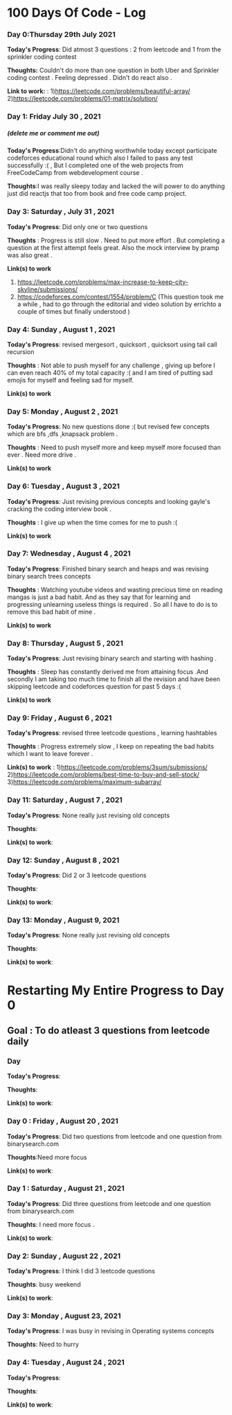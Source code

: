 # 100 Days Of Code - Log

### Day 0:Thursday 29th July 2021 

**Today's Progress**: Did atmost 3 questions  : 2 from leetcode and 1 from the sprinkler coding contest 

**Thoughts:** Couldn't do more  than one question in both Uber and Sprinkler  coding contest . Feeling depressed . Didn't do react also . 

**Link to work:** : 
 1)https://leetcode.com/problems/beautiful-array/
 2)https://leetcode.com/problems/01-matrix/solution/


### Day 1: Friday July 30 , 2021
##### (delete me or comment me out)

**Today's Progress**:Didn't do anything worthwhile today except participate codeforces educational round which also I failed to pass any test successfully :( , But I  completed one of the web projects from FreeCodeCamp from webdevelopment course . 

**Thoughts**:I was really sleepy today and lacked the will power to do anything just did reactjs that too from book and free code camp project.  
 

### Day 3: Saturday ,  July 31 , 2021

**Today's Progress**: Did only one or two questions 

**Thoughts** : Progress is still slow  . Need to put more effort . But completing a question at the first attempt feels great. Also the mock interview by pramp was also great . 

**Link(s) to work**
1. https://leetcode.com/problems/max-increase-to-keep-city-skyline/submissions/
2. https://codeforces.com/contest/1554/problem/C (This question took me a while , had to go through the editorial and video solution by errichto a couple of times but finally understood )

### Day 4: Sunday , August 1 , 2021 

**Today's Progress**: revised mergesort , quicksort , quicksort using tail call recursion 

**Thoughts** : Not able to push myself for any challenge , giving up before I can even reach 40% of my total capacity :( and I am tired of putting sad emojis  for myself and feeling sad for myself. 

**Link(s) to work**

### Day 5: Monday , August 2 , 2021 

**Today's Progress**: No  new questions done :( but revised few concepts  which are bfs ,dfs ,knapsack problem  .

**Thoughts** : Need to push myself more and keep myself more focused than ever . Need more drive .

**Link(s) to work**


### Day 6: Tuesday , August 3 , 2021 

**Today's Progress**: Just revising previous concepts and looking gayle's cracking the coding interview  book . 

**Thoughts** : I give up when the time comes for me to push :(

**Link(s) to work**

### Day 7: Wednesday , August 4 , 2021 

**Today's Progress**: Finished binary search and heaps and was revising binary search trees concepts 

**Thoughts** : Watching youtube videos and wasting precious time on reading mangas is just a bad habit. And as they say that for learning and progressing unlearning useless things is required . So all I have to do is to remove this bad habit of mine .

**Link(s) to work**


### Day 8: Thursday , August 5 , 2021 

**Today's Progress**: Just revising binary search and starting with hashing  . 

**Thoughts** : Sleep has constantly derived me from attaining focus .And secondly I am taking too much time to finish all the revision and have been skipping leetcode and codeforces question  for past 5 days :(

**Link(s) to work**

### Day 9: Friday , August 6 , 2021 

**Today's Progress**: revised three leetcode questions , learning hashtables 

**Thoughts** : Progress extremely slow , I keep on repeating the bad habits which I want to leave forever .

**Link(s) to work** : 
1)https://leetcode.com/problems/3sum/submissions/
2)https://leetcode.com/problems/best-time-to-buy-and-sell-stock/
3)https://leetcode.com/problems/maximum-subarray/


### Day 11: Saturday , August 7 , 2021 

**Today's Progress**: None really just revising old concepts 

**Thoughts**:

**Link(s) to work**:


### Day 12: Sunday , August 8 , 2021 

**Today's Progress**: Did 2 or 3 leetcode questions 

**Thoughts**:

**Link(s) to work**:

### Day 13: Monday , August  9, 2021 

**Today's Progress**: None really just revising old concepts 

**Thoughts**:

**Link(s) to work**:
 

# Restarting My Entire Progress to Day 0 

## Goal : To do atleast 3 questions from leetcode daily 

### Day 

**Today's Progress**: 

**Thoughts**:

**Link(s) to work**:


### Day 0 : Friday , August 20 , 2021 

**Today's Progress**: Did two questions from leetcode and one question from binarysearch.com

**Thoughts**:Need more focus 

**Link(s) to work**:

### Day 1 : Saturday , August 21 , 2021

**Today's Progress**: Did three questions from leetcode and one question from binarysearch.com

**Thoughts**: I need more focus . 

**Link(s) to work**:

### Day 2: Sunday  , August 22 , 2021 

**Today's Progress**: I think I did 3 leetcode questions 

**Thoughts**: busy weekend

**Link(s) to work**:

### Day 3: Monday  , August 23, 2021 

**Today's Progress**: I was busy in revising in Operating systems concepts 

**Thoughts**: Need to hurry 

### Day 4: Tuesday , August 24 , 2021 

**Today's Progress**: 

**Thoughts**:

**Link(s) to work**:
